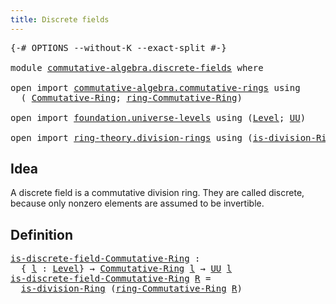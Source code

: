 ```yaml
---
title: Discrete fields
---
```


<pre class="Agda"><a id="41" class="Symbol">{-#</a> <a id="45" class="Keyword">OPTIONS</a> <a id="53" class="Pragma">--without-K</a> <a id="65" class="Pragma">--exact-split</a> <a id="79" class="Symbol">#-}</a>

<a id="84" class="Keyword">module</a> <a id="91" href="commutative-algebra.discrete-fields.html" class="Module">commutative-algebra.discrete-fields</a> <a id="127" class="Keyword">where</a>

<a id="134" class="Keyword">open</a> <a id="139" class="Keyword">import</a> <a id="146" href="commutative-algebra.commutative-rings.html" class="Module">commutative-algebra.commutative-rings</a> <a id="184" class="Keyword">using</a>
  <a id="192" class="Symbol">(</a> <a id="194" href="commutative-algebra.commutative-rings.html#1043" class="Function">Commutative-Ring</a><a id="210" class="Symbol">;</a> <a id="212" href="commutative-algebra.commutative-rings.html#1205" class="Function">ring-Commutative-Ring</a><a id="233" class="Symbol">)</a>

<a id="236" class="Keyword">open</a> <a id="241" class="Keyword">import</a> <a id="248" href="foundation.universe-levels.html" class="Module">foundation.universe-levels</a> <a id="275" class="Keyword">using</a> <a id="281" class="Symbol">(</a><a id="282" href="Agda.Primitive.html#597" class="Postulate">Level</a><a id="287" class="Symbol">;</a> <a id="289" href="foundation-core.universe-levels.html#222" class="Primitive">UU</a><a id="291" class="Symbol">)</a>

<a id="294" class="Keyword">open</a> <a id="299" class="Keyword">import</a> <a id="306" href="ring-theory.division-rings.html" class="Module">ring-theory.division-rings</a> <a id="333" class="Keyword">using</a> <a id="339" class="Symbol">(</a><a id="340" href="ring-theory.division-rings.html#662" class="Function">is-division-Ring</a><a id="356" class="Symbol">)</a>
</pre>
## Idea

A discrete field is a commutative division ring. They are called discrete, because only nonzero elements are assumed to be invertible.

## Definition

<pre class="Agda"><a id="is-discrete-field-Commutative-Ring"></a><a id="531" href="commutative-algebra.discrete-fields.html#531" class="Function">is-discrete-field-Commutative-Ring</a> <a id="566" class="Symbol">:</a>
  <a id="570" class="Symbol">{</a> <a id="572" href="commutative-algebra.discrete-fields.html#572" class="Bound">l</a> <a id="574" class="Symbol">:</a> <a id="576" href="Agda.Primitive.html#597" class="Postulate">Level</a><a id="581" class="Symbol">}</a> <a id="583" class="Symbol">→</a> <a id="585" href="commutative-algebra.commutative-rings.html#1043" class="Function">Commutative-Ring</a> <a id="602" href="commutative-algebra.discrete-fields.html#572" class="Bound">l</a> <a id="604" class="Symbol">→</a> <a id="606" href="foundation-core.universe-levels.html#222" class="Primitive">UU</a> <a id="609" href="commutative-algebra.discrete-fields.html#572" class="Bound">l</a>
<a id="611" href="commutative-algebra.discrete-fields.html#531" class="Function">is-discrete-field-Commutative-Ring</a> <a id="646" href="commutative-algebra.discrete-fields.html#646" class="Bound">R</a> <a id="648" class="Symbol">=</a>
  <a id="652" href="ring-theory.division-rings.html#662" class="Function">is-division-Ring</a> <a id="669" class="Symbol">(</a><a id="670" href="commutative-algebra.commutative-rings.html#1205" class="Function">ring-Commutative-Ring</a> <a id="692" href="commutative-algebra.discrete-fields.html#646" class="Bound">R</a><a id="693" class="Symbol">)</a>
</pre>